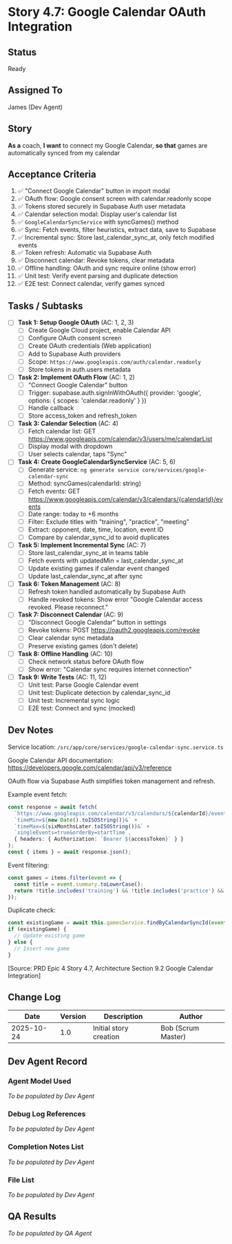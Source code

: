 # Story 4.7: Google Calendar OAuth Integration

## Status
Ready

## Assigned To
James (Dev Agent)

## Story
**As a** coach,
**I want** to connect my Google Calendar,
**so that** games are automatically synced from my calendar

## Acceptance Criteria
1. ✅ "Connect Google Calendar" button in import modal
2. ✅ OAuth flow: Google consent screen with calendar.readonly scope
3. ✅ Tokens stored securely in Supabase Auth user metadata
4. ✅ Calendar selection modal: Display user's calendar list
5. ✅ `GoogleCalendarSyncService` with syncGames() method
6. ✅ Sync: Fetch events, filter heuristics, extract data, save to Supabase
7. ✅ Incremental sync: Store last_calendar_sync_at, only fetch modified events
8. ✅ Token refresh: Automatic via Supabase Auth
9. ✅ Disconnect calendar: Revoke tokens, clear metadata
10. ✅ Offline handling: OAuth and sync require online (show error)
11. ✅ Unit test: Verify event parsing and duplicate detection
12. ✅ E2E test: Connect calendar, verify games synced

## Tasks / Subtasks

- [ ] **Task 1: Setup Google OAuth** (AC: 1, 2, 3)
  - [ ] Create Google Cloud project, enable Calendar API
  - [ ] Configure OAuth consent screen
  - [ ] Create OAuth credentials (Web application)
  - [ ] Add to Supabase Auth providers
  - [ ] Scope: `https://www.googleapis.com/auth/calendar.readonly`
  - [ ] Store tokens in auth.users metadata

- [ ] **Task 2: Implement OAuth Flow** (AC: 1, 2)
  - [ ] "Connect Google Calendar" button
  - [ ] Trigger: supabase.auth.signInWithOAuth({ provider: 'google', options: { scopes: 'calendar.readonly' } })
  - [ ] Handle callback
  - [ ] Store access_token and refresh_token

- [ ] **Task 3: Calendar Selection** (AC: 4)
  - [ ] Fetch calendar list: GET https://www.googleapis.com/calendar/v3/users/me/calendarList
  - [ ] Display modal with dropdown
  - [ ] User selects calendar, taps "Sync"

- [ ] **Task 4: Create GoogleCalendarSyncService** (AC: 5, 6)
  - [ ] Generate service: `ng generate service core/services/google-calendar-sync`
  - [ ] Method: syncGames(calendarId: string)
  - [ ] Fetch events: GET https://www.googleapis.com/calendar/v3/calendars/{calendarId}/events
  - [ ] Date range: today to +6 months
  - [ ] Filter: Exclude titles with "training", "practice", "meeting"
  - [ ] Extract: opponent, date, time, location, event ID
  - [ ] Compare by calendar_sync_id to avoid duplicates

- [ ] **Task 5: Implement Incremental Sync** (AC: 7)
  - [ ] Store last_calendar_sync_at in teams table
  - [ ] Fetch events with updatedMin = last_calendar_sync_at
  - [ ] Update existing games if calendar event changed
  - [ ] Update last_calendar_sync_at after sync

- [ ] **Task 6: Token Management** (AC: 8)
  - [ ] Refresh token handled automatically by Supabase Auth
  - [ ] Handle revoked tokens: Show error "Google Calendar access revoked. Please reconnect."

- [ ] **Task 7: Disconnect Calendar** (AC: 9)
  - [ ] "Disconnect Google Calendar" button in settings
  - [ ] Revoke tokens: POST https://oauth2.googleapis.com/revoke
  - [ ] Clear calendar sync metadata
  - [ ] Preserve existing games (don't delete)

- [ ] **Task 8: Offline Handling** (AC: 10)
  - [ ] Check network status before OAuth flow
  - [ ] Show error: "Calendar sync requires internet connection"

- [ ] **Task 9: Write Tests** (AC: 11, 12)
  - [ ] Unit test: Parse Google Calendar event
  - [ ] Unit test: Duplicate detection by calendar_sync_id
  - [ ] Unit test: Incremental sync logic
  - [ ] E2E test: Connect and sync (mocked)

## Dev Notes

Service location: `/src/app/core/services/google-calendar-sync.service.ts`

Google Calendar API documentation: https://developers.google.com/calendar/api/v3/reference

OAuth flow via Supabase Auth simplifies token management and refresh.

Example event fetch:
```typescript
const response = await fetch(
  `https://www.googleapis.com/calendar/v3/calendars/${calendarId}/events?` +
  `timeMin=${new Date().toISOString()}&` +
  `timeMax=${sixMonthsLater.toISOString()}&` +
  `singleEvents=true&orderBy=startTime`,
  { headers: { Authorization: `Bearer ${accessToken}` } }
);
const { items } = await response.json();
```

Event filtering:
```typescript
const games = items.filter(event => {
  const title = event.summary.toLowerCase();
  return !title.includes('training') && !title.includes('practice') && !title.includes('meeting');
});
```

Duplicate check:
```typescript
const existingGame = await this.gamesService.findByCalendarSyncId(event.id);
if (existingGame) {
  // Update existing game
} else {
  // Insert new game
}
```

[Source: PRD Epic 4 Story 4.7, Architecture Section 9.2 Google Calendar Integration]

## Change Log

| Date | Version | Description | Author |
|------|---------|-------------|---------|
| 2025-10-24 | 1.0 | Initial story creation | Bob (Scrum Master) |

## Dev Agent Record

### Agent Model Used
_To be populated by Dev Agent_

### Debug Log References
_To be populated by Dev Agent_

### Completion Notes List
_To be populated by Dev Agent_

### File List
_To be populated by Dev Agent_

## QA Results
_To be populated by QA Agent_
